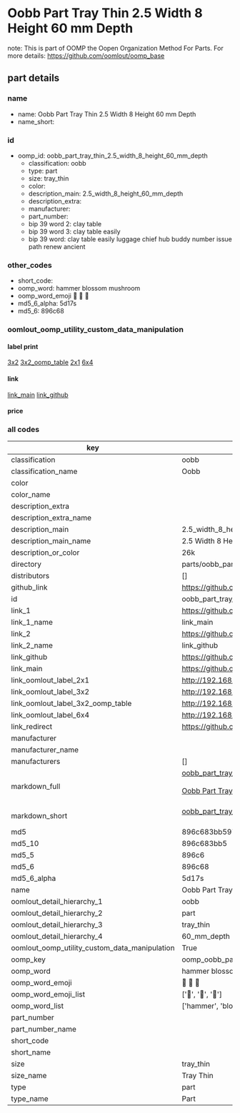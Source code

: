 # Oobb Part Tray Thin 2.5 Width 8 Height 60 mm Depth  

note: This is part of OOMP the Oopen Organization Method For Parts. For more details: https://github.com/oomlout/oomp_base

##  part details
  







### name
* name: Oobb Part Tray Thin 2.5 Width 8 Height 60 mm Depth
* name_short: 
### id
* oomp_id: oobb_part_tray_thin_2.5_width_8_height_60_mm_depth
  * classification: oobb
  * type: part
  * size: tray_thin
  * color: 
  * description_main: 2.5_width_8_height_60_mm_depth
  * description_extra: 
  * manufacturer: 
  * part_number: 
  * bip 39 word 2: clay table
  * bip 39 word 3: clay table easily
  * bip 39 word: clay table easily luggage chief hub buddy number issue path renew ancient

### other_codes
* short_code: 
* oomp_word: hammer blossom mushroom
* oomp_word_emoji :hammer: :blossom: :mushroom:
* md5_6_alpha: 5d17s
* md5_6: 896c68






### oomlout_oomp_utility_custom_data_manipulation
#### label print
[3x2](http://192.168.1.245:1112/?label=oomp%205d17s)
[3x2_oomp_table](http://192.168.1.108:1112/?label=oomp%205d17s)
[2x1](http://192.168.1.242:1112/?label=oomp%205d17s)
[6x4](http://192.168.1.55:1112/?label=oomp%205d17s)    

#### link

[link_main](https://github.com/oomlout/oomlout_oomp_version_1_messy/tree/main/parts/oobb_part_tray_thin_2.5_width_8_height_60_mm_depth) [link_github](https://github.com/oomlout/oomlout_oomp_version_1_messy/tree/main/parts/oobb_part_tray_thin_2.5_width_8_height_60_mm_depth)                             

#### price







### all codes 
| key | value |  
| --- | --- |  
| classification | oobb |  
| classification_name | Oobb |  
| color |  |  
| color_name |  |  
| description_extra |  |  
| description_extra_name |  |  
| description_main | 2.5_width_8_height_60_mm_depth |  
| description_main_name | 2.5 Width 8 Height 60 mm Depth |  
| description_or_color | 26k |  
| directory | parts/oobb_part_tray_thin_2.5_width_8_height_60_mm_depth |  
| distributors | [] |  
| github_link | https://github.com/oomlout/oomlout_oomp_part_src/tree/main/parts/oobb_part_tray_thin_2.5_width_8_height_60_mm_depth |  
| id | oobb_part_tray_thin_2.5_width_8_height_60_mm_depth |  
| link_1 | https://github.com/oomlout/oomlout_oomp_version_1_messy/tree/main/parts/oobb_part_tray_thin_2.5_width_8_height_60_mm_depth |  
| link_1_name | link_main |  
| link_2 | https://github.com/oomlout/oomlout_oomp_version_1_messy/tree/main/parts/oobb_part_tray_thin_2.5_width_8_height_60_mm_depth |  
| link_2_name | link_github |  
| link_github | https://github.com/oomlout/oomlout_oomp_version_1_messy/tree/main/parts/oobb_part_tray_thin_2.5_width_8_height_60_mm_depth |  
| link_main | https://github.com/oomlout/oomlout_oomp_version_1_messy/tree/main/parts/oobb_part_tray_thin_2.5_width_8_height_60_mm_depth |  
| link_oomlout_label_2x1 | http://192.168.1.242:1112/?label=oomp%205d17s |  
| link_oomlout_label_3x2 | http://192.168.1.245:1112/?label=oomp%205d17s |  
| link_oomlout_label_3x2_oomp_table | http://192.168.1.108:1112/?label=oomp%205d17s |  
| link_oomlout_label_6x4 | http://192.168.1.55:1112/?label=oomp%205d17s |  
| link_redirect | https://github.com/oomlout/oomlout_oomp_version_1_messy/tree/main/parts/oobb_part_tray_thin_2.5_width_8_height_60_mm_depth |  
| manufacturer |  |  
| manufacturer_name |  |  
| manufacturers | [] |  
| markdown_full | [oobb_part_tray_thin_2.5_width_8_height_60_mm_depth](none)<br>[](none)<br>[Oobb Part Tray Thin 2.5 Width 8 Height 60 Mm Depth](none)<br><br> |  
| markdown_short | [oobb_part_tray_thin_2.5_width_8_height_60_mm_depth](none)<br><br> |  
| md5 | 896c683bb59763adba13e84c8b373951 |  
| md5_10 | 896c683bb5 |  
| md5_5 | 896c6 |  
| md5_6 | 896c68 |  
| md5_6_alpha | 5d17s |  
| name | Oobb Part Tray Thin 2.5 Width 8 Height 60 mm Depth |  
| oomlout_detail_hierarchy_1 | oobb |  
| oomlout_detail_hierarchy_2 | part |  
| oomlout_detail_hierarchy_3 | tray_thin |  
| oomlout_detail_hierarchy_4 | 60_mm_depth |  
| oomlout_oomp_utility_custom_data_manipulation | True |  
| oomp_key | oomp_oobb_part_tray_thin_2.5_width_8_height_60_mm_depth |  
| oomp_word | hammer blossom mushroom |  
| oomp_word_emoji | :hammer: :blossom: :mushroom: |  
| oomp_word_emoji_list | [':hammer:', ':blossom:', ':mushroom:'] |  
| oomp_word_list | ['hammer', 'blossom', 'mushroom'] |  
| part_number |  |  
| part_number_name |  |  
| short_code |  |  
| short_name |  |  
| size | tray_thin |  
| size_name | Tray Thin |  
| type | part |  
| type_name | Part |  

